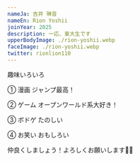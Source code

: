 ```yaml
---
nameJa: 吉井 琳音
nameEn: Rion Yoshii
joinYear: 2025
description: 一応、東大生です
upperBodyImage: ./rion-yoshii.webp
faceImage: ./rion-yoshii.webp
twitter: rionlion110
---
```


趣味いろいろ

① 漫画 ジャンプ最高！

② ゲーム オープンワールド系大好き！

③ ボドゲ たのしい

④ お笑い おもしろい

仲良くしましょう！よろしくお願いします🙇‍♀️
